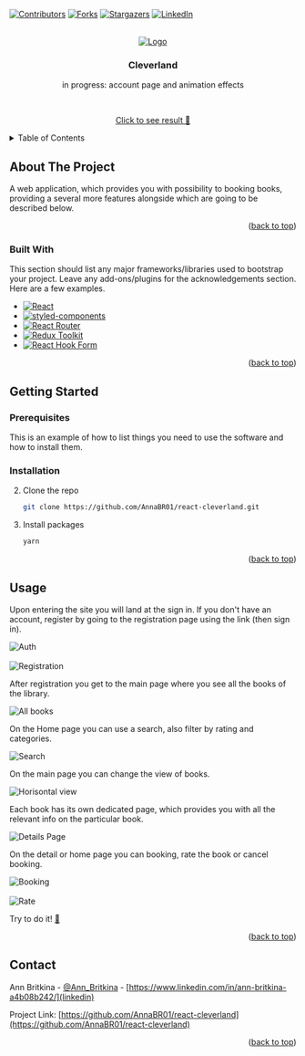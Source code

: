 [![Contributors][contributors-shield]][contributors-url]
[![Forks][forks-shield]][forks-url]
[![Stargazers][stars-shield]][stars-url]
[![LinkedIn][linkedin-shield]][linkedin-url]

<a name="readme-top"></a>

<br />
<div align="center">
  <a href="https://annabr01.github.io/react-cleverland/">
    <img src="http://g.recordit.co/Ccq1GcjLOR.gif" alt="Logo" >
  </a>

  <h3 align="center">Cleverland </h3>
 <div align="center" >in progress: account page and animation effects  </div>

  <p align="center">
       <br />

<a href="https://annabr01.github.io/react-cleverland/" target="_blank">Click to see result 👀</a>

  </p>
</div>

<details>
  <summary>Table of Contents</summary>
  <ol>
    <li>
      <a href="#about-the-project">About The Project</a>
      <ul>
        <li><a href="#built-with">Built With</a></li>
      </ul>
    </li>
    <li>
      <a href="#getting-started">Getting Started</a>
      <ul>
        <li><a href="#prerequisites">Prerequisites</a></li>
        <li><a href="#installation">Installation</a></li>
      </ul>
    </li>
    <li><a href="#usage">Usage</a></li>
    <li><a href="#contact">Contact</a></li>
  </ol>
</details>

## About The Project

A web application, which provides you with possibility to booking books, providing a several more features alongside which are going to be described below.

<p align="right">(<a href="#readme-top">back to top</a>)</p>

### Built With

This section should list any major frameworks/libraries used to bootstrap your project. Leave any add-ons/plugins for the acknowledgements section. Here are a few examples.

- [![React][react.js]][react-url]
- [![styled-components][styled-components]][styled-components-url]
- [![React Router][reactrouter.com]][react-router-url]
- [![Redux Toolkit][redux-toolkit.js.org]][redux-url]
- [![React Hook Form][react-hook-form.com]][react-hook-form-url]
<!-- - [![Framer Motion][framer.com]][framer-url] -->

<p align="right">(<a href="#readme-top">back to top</a>)</p>

## Getting Started

### Prerequisites

This is an example of how to list things you need to use the software and how to install them.

### Installation

2. Clone the repo
   ```sh
   git clone https://github.com/AnnaBR01/react-cleverland.git
   ```
3. Install packages
   ```sh
   yarn
   ```
   <p align="right">(<a href="#readme-top">back to top</a>)</p>

<!-- USAGE EXAMPLES -->

## Usage

Upon entering the site you will land at the sign in. If you don't have an account, register by going to the registration page using the link (then sign in).

<img src="images/auth.png" alt="Auth" >
<br /><br />
<img src="images/registration.png" alt="Registration" >

After registration you get to the main page where you see all the books of the library.

<img src="images/all-books.png" alt="All books" >

On the Home page you can use a search, also filter by rating and categories.

<img src="images/search.png" alt="Search" >

On the main page you can change the view of books.

<img src="images/horisontal.png" alt="Horisontal view" >

Each book has its own dedicated page, which provides you with all the relevant info on the particular book.

<img src="images/details.png" alt="Details Page" >

On the detail or home page you can booking, rate the book or cancel booking.

<img src="images/booking.png" alt="Booking" >
<br /><br />
<img src="images/rate.png" alt="Rate" >

Try to do it! <a href="https://annabr01.github.io/react-cleverland/" target="_blank"> 👀</a>

<p align="right">(<a href="#readme-top">back to top</a>)</p>

## Contact

Ann Britkina - [@Ann_Britkina](telegram) - [https://www.linkedin.com/in/ann-britkina-a4b08b242/](linkedin)

Project Link: [https://github.com/AnnaBR01/react-cleverland](https://github.com/AnnaBR01/react-cleverland)

<p align="right">(<a href="#readme-top">back to top</a>)</p>

[contributors-shield]: https://img.shields.io/github/contributors/AnnaBR01/react-cleverland.svg?style=for-the-badge
[contributors-url]: https://github.com/AnnaBR01/react-cleverland/graphs/contributors
[forks-shield]: https://img.shields.io/github/forks/AnnaBR01/react-cleverland.svg?style=for-the-badge
[forks-url]: https://github.com/AnnaBR01/react-cleverland/network/members
[stars-shield]: https://img.shields.io/github/stars/AnnaBR01/react-cleverland.svg?style=for-the-badge
[stars-url]: https://github.com/AnnaBR01/react-cleverland/stargazers
[linkedin-shield]: https://img.shields.io/badge/-LinkedIn-black.svg?style=for-the-badge&logo=linkedin&colorB=555
[linkedin-url]: https://www.linkedin.com/in/ann-britkina-a4b08b242/
[typescriptlang.org]: https://img.shields.io/badge/-Typescript-blue?style=for-the-badge&logo=typescript&logoColor=white
[typescript-url]: https://www.typescriptlang.org/
[react.js]: https://img.shields.io/badge/React-20232A?style=for-the-badge&logo=react&logoColor=61DAFB
[react-url]: https://reactjs.org/
[axios-http.com]: https://img.shields.io/badge/-axios-671ddf?style=for-the-badge&logo=axios&logoColor=white
[axios-url]: https://axios-http.com/ru/docs/intro
[redux-toolkit.js.org]: https://img.shields.io/badge/-redux--toolkit-764abc?style=for-the-badge&logo=redux&logoColor=white
[redux-url]: https://redux-toolkit.js.org/
[react-hook-form.com]: https://img.shields.io/badge/-react--hook--form-1e2a4a?style=for-the-badge&logo=react-hook-form&logoColor=ec5990
[react-hook-form-url]: https://react-hook-form.com/

<!-- [framer.com]: https://img.shields.io/badge/-framer--motion-DD0031?style=for-the-badge&logo=framer&logoColor=black
[framer-url]: https://www.framer.com/ -->

[reactrouter.com]: https://img.shields.io/badge/-react--router-563D7C?style=for-the-badge&logo=react-router&logoColor=white
[react-router-url]: https://reactrouter.com/
[styled-components]: https://img.shields.io/badge/-styled--components-35495E?style=for-the-badge&logo=styled-components&logoColor=pink
[styled-components-url]: https://styled-components.com/
